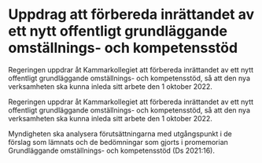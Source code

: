 # Uppdrag att förbereda inrättandet av ett nytt offentligt grundläggande omställnings- och kompetensstöd

Regeringen uppdrar åt Kammarkollegiet att förbereda inrättandet av ett nytt offentligt grundläggande omställnings- och kompetensstöd, så att den nya verksamheten ska kunna inleda sitt arbete den 1 oktober 2022.

Regeringen uppdrar åt Kammarkollegiet att förbereda inrättandet av ett nytt offentligt grundläggande omställnings- och kompetensstöd, så att den nya verksamheten ska kunna inleda sitt arbete den 1 oktober 2022.

Myndigheten ska analysera förutsättningarna med utgångspunkt i de förslag som lämnats och de bedömningar som gjorts i promemorian Grundläggande omställnings- och kompetensstöd (Ds 2021:16).
